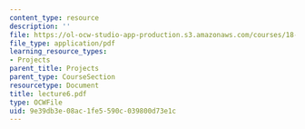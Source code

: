 ```yaml
---
content_type: resource
description: ''
file: https://ol-ocw-studio-app-production.s3.amazonaws.com/courses/18-704-seminar-in-algebra-and-number-theory-rational-points-on-elliptic-curves-fall-2004/9e39db3e08ac1fe5590c039800d73e1c_lecture6.pdf
file_type: application/pdf
learning_resource_types:
- Projects
parent_title: Projects
parent_type: CourseSection
resourcetype: Document
title: lecture6.pdf
type: OCWFile
uid: 9e39db3e-08ac-1fe5-590c-039800d73e1c
---
```

